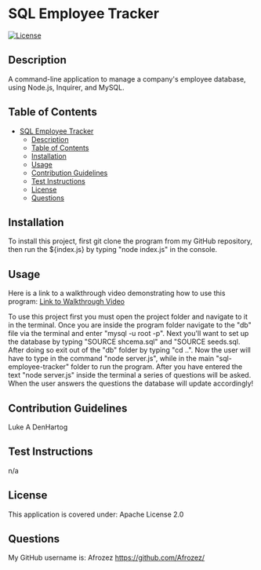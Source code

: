 # SQL Employee Tracker

[![License](https://img.shields.io/badge/License-Apache_2.0-blue.svg)](https://opensource.org/licenses/Apache-2.0)

## Description

A command-line application to manage a company's employee database, using Node.js, Inquirer, and MySQL.

## Table of Contents

- [SQL Employee Tracker](#sql-employee-tracker)
  - [Description](#description)
  - [Table of Contents](#table-of-contents)
  - [Installation](#installation)
  - [Usage](#usage)
  - [Contribution Guidelines](#contribution-guidelines)
  - [Test Instructions](#test-instructions)
  - [License](#license)
  - [Questions](#questions)

## Installation

To install this project, first git clone the program from my GitHub repository, then run the ${index.js} by typing "node index.js" in the console.

## Usage

Here is a link to a walkthrough video demonstrating how to use this program: [Link to Walkthrough Video](https://vimeo.com/840687642?share=copy)

To use this project first you must open the project folder and navigate to it in the terminal. Once you are inside the program folder navigate to the "db" file via the terminal and enter "mysql -u root -p". Next you'll want to set up the database by typing "SOURCE shcema.sql" and "SOURCE seeds.sql. After doing so exit out of the "db" folder by typing "cd ..". Now the user will have to type in the command "node server.js", while in the main "sql-employee-tracker" folder to run the program. After you have entered the text "node server.js" inside the terminal a series of questions will be asked. When the user answers the questions the database will update accordingly!

## Contribution Guidelines

Luke A DenHartog

## Test Instructions

n/a

## License

This application is covered under: Apache License 2.0

## Questions

 My GitHub username is: Afrozez <https://github.com/Afrozez/>
